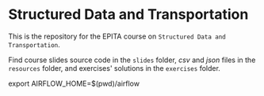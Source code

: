 # Structured Data and Transportation

This is the repository for the EPITA course on `Structured Data and Transportation`.

Find course slides source code in the `slides` folder, _csv_ and _json_ files in the `resources` folder, and exercises' solutions in the `exercises` folder.


export AIRFLOW_HOME=$(pwd)/airflow